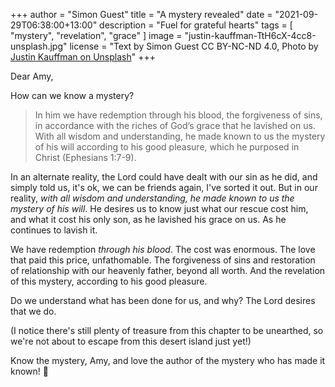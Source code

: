 +++
author = "Simon Guest"
title = "A mystery revealed"
date = "2021-09-29T06:38:00+13:00"
description = "Fuel for grateful hearts"
tags = [ "mystery", "revelation", "grace" ]
image = "justin-kauffman-TtH6cX-4cc8-unsplash.jpg"
license = "Text by Simon Guest CC BY-NC-ND 4.0, Photo by [Justin Kauffman on Unsplash](https://unsplash.com/photos/TtH6cX-4cc8)"
+++

Dear Amy,

How can we know a mystery?

> In him we have redemption through his blood, the forgiveness of sins, in accordance with the riches of God’s grace that he lavished on us. With all wisdom and understanding, he made known to us the mystery of his will according to his good pleasure, which he purposed in Christ (Ephesians 1:7-9).

In an alternate reality, the Lord could have dealt with our sin as he did, and simply told us, it's ok, we can be friends again, I've sorted it out. But in our reality, _with all wisdom and understanding, he made known to us the mystery of his will_. He desires us to know just what our rescue cost him, and what it cost his only son, as he lavished his grace on us. As he continues to lavish it.

We have redemption _through his blood_. The cost was enormous. The love that paid this price, unfathomable. The forgiveness of sins and restoration of relationship with our heavenly father, beyond all worth. And the revelation of this mystery, according to his good pleasure.

Do we understand what has been done for us, and why? The Lord desires that we do.

(I notice there's still plenty of treasure from this chapter to be unearthed, so we're not about to escape from this desert island just yet!)

Know the mystery, Amy, and love the author of the mystery who has made it known! 🙏
